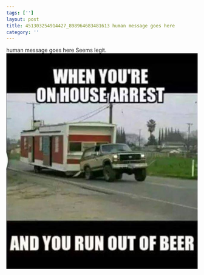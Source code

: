 ```yaml
---
tags: ['']
layout: post
title: 451303254914427_898964683481613 human message goes here
category: ''
---
```

human message goes here
Seems legit.
![451303254914427_898964683481613](/uploads/2015-1-30-451303254914427_898964683481613-human-message-goes-here.jpg)
